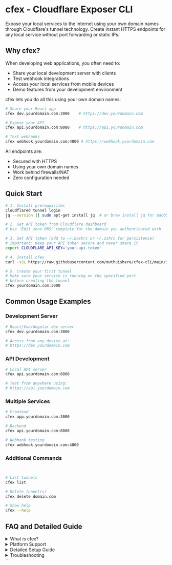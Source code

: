 # cfex - Cloudflare Exposer CLI

Expose your local services to the internet using your own domain names through Cloudflare's tunnel technology. Create instant HTTPS endpoints for any local service without port forwarding or static IPs.

## Why cfex?

When developing web applications, you often need to:
- Share your local development server with clients
- Test webhook integrations
- Access your local services from mobile devices
- Demo features from your development environment

cfex lets you do all this using your own domain names:
```bash
# Share your React app
cfex dev.yourdomain.com:3000    # https://dev.yourdomain.com

# Expose your API
cfex api.yourdomain.com:8080    # https://api.yourdomain.com

# Test webhooks
cfex webhook.yourdomain.com:4000 # https://webhook.yourdomain.com
```

All endpoints are:
- Secured with HTTPS
- Using your own domain names
- Work behind firewalls/NAT
- Zero configuration needed

## Quick Start

```bash
# 1. Install prerequisites
cloudflared tunnel login
jq --version || sudo apt-get install jq  # or brew install jq for macOS

# 2. Get API token from Cloudflare dashboard
# Use 'Edit zone DNS' template for the domain you authenticated with

# 3. Set API token (add to ~/.bashrc or ~/.zshrc for persistence)
# Important: Keep your API token secure and never share it
export CLOUDFLARE_API_KEY='your-api-token'

# 4. Install cfex
curl -sSL https://raw.githubusercontent.com/muthuishere/cfex-cli/main/install.sh | bash

# 5. Create your first tunnel
# Make sure your service is running on the specified port
# before creating the tunnel
cfex yourdomain.com:3000
```

## Common Usage Examples

### Development Server
```bash
# React/Vue/Angular dev server
cfex dev.yourdomain.com:3000

# Access from any device at:
# https://dev.yourdomain.com
```

### API Development
```bash
# Local API server
cfex api.yourdomain.com:8080

# Test from anywhere using:
# https://api.yourdomain.com
```

### Multiple Services
```bash
# Frontend
cfex app.yourdomain.com:3000

# Backend
cfex api.yourdomain.com:8080

# Webhook testing
cfex webhook.yourdomain.com:4000
```


### Additional Commands
```bash


# List tunnels
cfex list

# Delete tunnel(s)
cfex delete domain.com

# Show help
cfex --help
```

## FAQ and Detailed Guide

<details>
<summary>What is cfex?</summary>

cfex (Cloudflare Exposer) simplifies creating secure tunnels between your local environment and the internet. It leverages Cloudflare's tunnel technology to:
- Create instant HTTPS endpoints for local services
- Share development work with clients
- Test webhooks locally
- Access local servers from anywhere
- Bypass firewalls securely
</details>

<details>
<summary>Platform Support</summary>

- Linux
- macOS
- Windows (via WSL only)

For Windows users:
1. Open PowerShell as Administrator: `wsl --install`
2. Restart computer
3. Follow Linux installation steps in WSL
</details>

<details>
<summary>Detailed Setup Guide</summary>

### 1. Authenticate with Cloudflare
```bash
cloudflared tunnel login
```
This will:
- Open Cloudflare's login page
- Ask for domain selection
- Create certificate at ~/.cloudflared/cert.pem

### 2. Create API Token
1. Visit [Cloudflare Dashboard](https://dash.cloudflare.com/profile/api-tokens)
2. Create Token → "Edit zone DNS" template
3. Select specific zone (same as authenticated domain)
4. Copy and set token:
```bash
export CLOUDFLARE_API_KEY='your-api-token'
```

### 3. Install cfex
```bash
curl -sSL https://raw.githubusercontent.com/muthuishere/cfex-cli/main/install.sh | bash
```
</details>

<details>
<summary>Troubleshooting</summary>

1. **Installation Issues**
   - Verify `cloudflared` and `jq` installation
   - Check directory permissions

2. **Authentication Issues**
   - Verify API token is set and valid
   - Confirm zone permissions
   - Re-run `cloudflared tunnel login` if needed

3. **DNS Issues**
   - Allow time for DNS propagation
   - Verify domain ownership
   - Check zone permissions

4. **Connection Issues**
   - Verify local service is running
   - Check port availability
   - Check firewall settings
</details>
```
